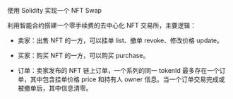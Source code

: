 使用 Solidity 实现一个 NFT Swap

利用智能合约搭建一个零手续费的去中心化 NFT 交易所，主要逻辑：

- 卖家：出售 NFT 的一方，可以挂单 list、撤单 revoke、修改价格 update。

- 买家：购买 NFT 的一方，可以购买 purchase。

- 订单：卖家发布的 NFT 链上订单，一个系列的同一 tokenId 最多存在一个订单，其中包含挂单价格 price 和持有人 owner 信息。当一个订单交易完成或被撤单后，其中信息清零。
